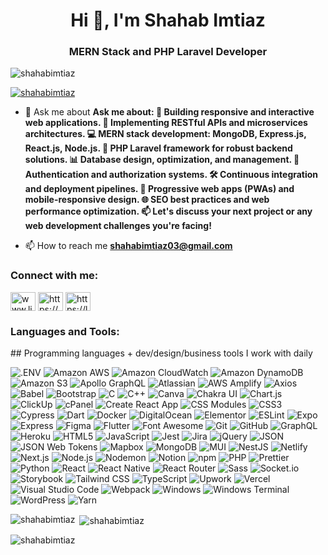 <h1 align="center">Hi 👋, I'm Shahab Imtiaz</h1>
<h3 align="center">MERN Stack and PHP Laravel Developer</h3>

<p align="left"> <img src="https://komarev.com/ghpvc/?username=shahabimtiaz&label=Profile%20views&color=0e75b6&style=flat" alt="shahabimtiaz" /> </p>

<p align="left"> <a href="https://github.com/ryo-ma/github-profile-trophy"><img src="https://github-profile-trophy.vercel.app/?username=shahabimtiaz" alt="shahabimtiaz" /></a> </p>

- 💬 Ask me about **Ask me about: 🌟 Building responsive and interactive web applications. 🚀 Implementing RESTful APIs and microservices architectures. 💻 MERN stack development: MongoDB, Express.js, React.js, Node.js. 🔧 PHP Laravel framework for robust backend solutions. 📊 Database design, optimization, and management. 🔐 Authentication and authorization systems. 🛠️ Continuous integration and deployment pipelines. 📱 Progressive web apps (PWAs) and mobile-responsive design. 🌐 SEO best practices and web performance optimization. 📫 Let's discuss your next project or any web development challenges you're facing!**

- 📫 How to reach me **shahabimtiaz03@gmail.com**

<h3 align="left">Connect with me:</h3>
<p align="left">
<a href="https://linkedin.com/in/www.linkedin.com/in/shahab-imtiaz" target="blank"><img align="center" src="https://raw.githubusercontent.com/rahuldkjain/github-profile-readme-generator/master/src/images/icons/Social/linked-in-alt.svg" alt="www.linkedin.com/in/shahab-imtiaz" height="30" width="40" /></a>
<a href="https://fb.com/https://www.facebook.com/shahab.rajpoot.3" target="blank"><img align="center" src="https://raw.githubusercontent.com/rahuldkjain/github-profile-readme-generator/master/src/images/icons/Social/facebook.svg" alt="https://www.facebook.com/shahab.rajpoot.3" height="30" width="40" /></a>
<a href="https://www.leetcode.com/https://leetcode.com/shahabimtiaz03" target="blank"><img align="center" src="https://raw.githubusercontent.com/rahuldkjain/github-profile-readme-generator/master/src/images/icons/Social/leet-code.svg" alt="https://leetcode.com/shahabimtiaz03" height="30" width="40" /></a>
</p>

<h3 align="left">Languages and Tools:</h3>
## Programming languages + dev/design/business tools I work with daily

![.ENV](https://img.shields.io/static/v1?style=for-the-badge&message=.ENV&logoColor=FFFFFF&logo=.ENV&color=ECD53F&label=)
![Amazon AWS](https://img.shields.io/static/v1?style=for-the-badge&message=Amazon+AWS&logoColor=FFFFFF&logo=Amazon+AWS&color=232F3E&label=)
![Amazon CloudWatch](https://img.shields.io/static/v1?style=for-the-badge&message=Amazon+CloudWatch&logoColor=FFFFFF&logo=Amazon+CloudWatch&color=FF4F8B&label=)
![Amazon DynamoDB](https://img.shields.io/static/v1?style=for-the-badge&message=Amazon+DynamoDB&logoColor=FFFFFF&logo=Amazon+DynamoDB&color=4053D6&label=)
![Amazon S3](https://img.shields.io/static/v1?style=for-the-badge&message=Amazon+S3&logoColor=FFFFFF&logo=Amazon+S3&color=569A31&label=)
![Apollo GraphQL](https://img.shields.io/static/v1?style=for-the-badge&message=Apollo+GraphQL&logoColor=FFFFFF&logo=Apollo+GraphQL&color=311C87&label=)
![Atlassian](https://img.shields.io/static/v1?style=for-the-badge&message=Atlassian&logoColor=FFFFFF&logo=Atlassian&color=0052CC&label=)
![AWS Amplify](https://img.shields.io/static/v1?style=for-the-badge&message=AWS+Amplify&logoColor=FFFFFF&logo=AWS+Amplify&color=FF9900&label=)
![Axios](https://img.shields.io/static/v1?style=for-the-badge&message=Axios&logoColor=FFFFFF&logo=Axios&color=5A29E4&label=)
![Babel](https://img.shields.io/static/v1?style=for-the-badge&message=Babel&logoColor=FFFFFF&logo=Babel&color=F9DC3E&label=)
![Bootstrap](https://img.shields.io/static/v1?style=for-the-badge&message=Bootstrap&logoColor=FFFFFF&logo=Bootstrap&color=7952B3&label=)
![C](https://img.shields.io/static/v1?style=for-the-badge&message=C+Programming+Language&logoColor=FFFFFF&logo=C&color=A8B9CC&label=)
![C++](https://img.shields.io/badge/C%2B%2B-00599C?style=for-the-badge&message=C++&logo=c%2B%2B&logoColor=white&label=)
![Canva](https://img.shields.io/static/v1?style=for-the-badge&message=Canva&logoColor=FFFFFF&logo=Canva&color=00C4CC&label=)
![Chakra UI](https://img.shields.io/static/v1?style=for-the-badge&message=Chakra+UI&logoColor=FFFFFF&logo=Chakra+UI&color=319795&label=)
![Chart.js](https://img.shields.io/static/v1?style=for-the-badge&message=Chart.js&logoColor=FFFFFF&logo=Chart.js&color=FF6384&label=)
![ClickUp](https://img.shields.io/static/v1?style=for-the-badge&message=ClickUp&logoColor=FFFFFF&logo=ClickUp&color=7B68EE&label=)
![cPanel](https://img.shields.io/static/v1?style=for-the-badge&message=cPanel&logoColor=FFFFFF&logo=cPanel&color=FF6C2C&label=)
![Create React App](https://img.shields.io/static/v1?style=for-the-badge&message=Create+React+App&logoColor=FFFFFF&logo=Create+React+App&color=09D3AC&label=)
![CSS Modules](https://img.shields.io/static/v1?style=for-the-badge&message=CSS+Modules&logoColor=000000&logo=CSS+Modules&color=1572B6&label=)
![CSS3](https://img.shields.io/static/v1?style=for-the-badge&message=CSS3&logoColor=FFFFFF&logo=CSS3&color=1572B6&label=)
![Cypress](https://img.shields.io/static/v1?style=for-the-badge&message=Cypress&logoColor=FFFFFF&logo=Cypress&color=17202C&label=)
![Dart](https://img.shields.io/static/v1?style=for-the-badge&message=Dart&logoColor=FFFFFF&logo=Dart&color=0175C2&label=)
![Docker](https://img.shields.io/static/v1?style=for-the-badge&message=Docker&logoColor=FFFFFF&logo=Docker&color=2496ED&label=)
![DigitalOcean](https://img.shields.io/static/v1?style=for-the-badge&message=DigitalOcean&logoColor=FFFFFF&logo=DigitalOcean&color=0080FF&label=)
![Elementor](https://img.shields.io/static/v1?style=for-the-badge&message=Elementor&logoColor=FFFFFF&logo=Elementor&color=92003B&label=)
![ESLint](https://img.shields.io/static/v1?style=for-the-badge&message=ESLint&logoColor=FFFFFF&logo=ESLint&color=4B32C3&label=)
![Expo](https://img.shields.io/static/v1?style=for-the-badge&message=Expo&logoColor=000020&logo=Expo&color=2496ED&label=)
![Express](https://img.shields.io/static/v1?style=for-the-badge&message=Express&logoColor=000000&logo=Express&color=CA4245&label=)
![Figma](https://img.shields.io/static/v1?style=for-the-badge&message=Figma&logoColor=FFFFFF&logo=Figma&color=F24E1E&label=)
![Flutter](https://img.shields.io/static/v1?style=for-the-badge&message=Flutter&logoColor=FFFFFF&logo=Flutter&color=02569B&label=)
![Font Awesome](https://img.shields.io/static/v1?style=for-the-badge&message=Font+Awesome&logoColor=FFFFFF&logo=Font+Awesome&color=528DD7&label=)
![Git](https://img.shields.io/static/v1?style=for-the-badge&message=Git&logoColor=FFFFFF&logo=Git&color=F05032&label=)
![GitHub](https://img.shields.io/static/v1?style=for-the-badge&message=GitHub&logoColor=FFFFFF&logo=GitHub&color=181717&label=)
![GraphQL](https://img.shields.io/static/v1?style=for-the-badge&message=GraphQL&logoColor=FFFFFF&logo=GraphQL&color=E10098&label=)
![Heroku](https://img.shields.io/static/v1?style=for-the-badge&message=Heroku&logoColor=FFFFFF&logo=Heroku&color=430098&label=)
![HTML5](https://img.shields.io/static/v1?style=for-the-badge&message=HTML5&logoColor=FFFFFF&logo=HTML5&color=E34F26&label=)
![JavaScript](https://img.shields.io/static/v1?style=for-the-badge&message=JavaScript&logoColor=FFFFFF&logo=JavaScript&color=F7DF1E&label=)
![Jest](https://img.shields.io/static/v1?style=for-the-badge&message=Jest&logoColor=FFFFFF&logo=Jest&color=C21325&label=)
![Jira](https://img.shields.io/static/v1?style=for-the-badge&message=Jira&logoColor=FFFFFF&logo=Jira&color=0052CC&label=)
![jQuery](https://img.shields.io/static/v1?style=for-the-badge&message=jQuery&logoColor=FFFFFF&logo=jQuery&color=0769AD&label=)
![JSON](https://img.shields.io/static/v1?style=for-the-badge&message=JSON&logoColor=FFFFFF&logo=JSON&color=000000&label=)
![JSON Web Tokens](https://img.shields.io/static/v1?style=for-the-badge&message=JSON+Web+Tokens&logoColor=FFFFFF&logo=JSON+Web+Tokens&color=000000&label=)
![Mapbox](https://img.shields.io/static/v1?style=for-the-badge&message=Mapbox&logoColor=FFFFFF&logo=Mapbox&color=000000&label=)
![MongoDB](https://img.shields.io/static/v1?style=for-the-badge&message=MongoDB&logoColor=FFFFFF&logo=MongoDB&color=47A248&label=)
![MUI](https://img.shields.io/static/v1?style=for-the-badge&message=MUI&logoColor=FFFFFF&logo=MUI&color=007FFF&label=)
![NestJS](https://img.shields.io/static/v1?style=for-the-badge&message=NestJS&logoColor=FFFFFF&logo=NestJS&color=E0234E&label=)
![Netlify](https://img.shields.io/static/v1?style=for-the-badge&message=Netlify&logoColor=FFFFFF&logo=Netlify&color=00C7B7&label=)
![Next.js](https://img.shields.io/static/v1?style=for-the-badge&message=Next.js&logoColor=FFFFFF&logo=Next.js&color=000000&label=)
![Node.js](https://img.shields.io/static/v1?style=for-the-badge&message=Node.js&logoColor=FFFFFF&logo=Node.js&color=339933&label=)
![Nodemon](https://img.shields.io/static/v1?style=for-the-badge&message=Nodemon&logoColor=FFFFFF&logo=Nodemon&color=76D04B&label=)
![Notion](https://img.shields.io/static/v1?style=for-the-badge&message=Notion&logoColor=FFFFFF&logo=Notion&color=000000&label=)
![npm](https://img.shields.io/static/v1?style=for-the-badge&message=npm&logoColor=FFFFFF&logo=npm&color=CB3837&label=)
![PHP](https://img.shields.io/static/v1?style=for-the-badge&message=PHP&logoColor=FFFFFF&logo=PHP&color=777BB4&label=)
![Prettier](https://img.shields.io/static/v1?style=for-the-badge&message=Prettier&logoColor=FFFFFF&logo=Prettier&color=F7B93E&label=)
![Python](https://img.shields.io/static/v1?style=for-the-badge&message=Python&logoColor=FFFFFF&logo=Python&color=3776AB&label=)
![React](https://img.shields.io/static/v1?style=for-the-badge&message=React&logoColor=FFFFFF&logo=React&color=61DAFB&label=)
![React Native](https://img.shields.io/static/v1?style=for-the-badge&message=React+Native&logoColor=FFFFFF&logo=React&color=61DAFB&label=)
![React Router](https://img.shields.io/static/v1?style=for-the-badge&message=React+Router&logoColor=FFFFFF&logo=React+Router&color=CA4245&label=)
![Sass](https://img.shields.io/static/v1?style=for-the-badge&message=Sass&logoColor=FFFFFF&logo=Sass&color=CC6699&label=)
![Socket.io](https://img.shields.io/static/v1?style=for-the-badge&message=Socket.io&logoColor=FFFFFF&logo=Socket.io&color=010101&label=)
![Storybook](https://img.shields.io/static/v1?style=for-the-badge&message=Storybook&logoColor=FFFFFF&logo=Storybook&color=FF4785&label=)
![Tailwind CSS](https://img.shields.io/static/v1?style=for-the-badge&message=Tailwind+CSS&logoColor=FFFFFF&logo=Tailwind+CSS&color=06B6D4&label=)
![TypeScript](https://img.shields.io/static/v1?style=for-the-badge&message=TypeScript&logoColor=FFFFFF&logo=TypeScript&color=3178C6&label=)
![Upwork](https://img.shields.io/static/v1?style=for-the-badge&message=Upwork&logoColor=FFFFFF&logo=Upwork&color=6FDA44&label=)
![Vercel](https://img.shields.io/static/v1?style=for-the-badge&message=Vercel&logoColor=FFFFFF&logo=Vercel&color=000000&label=)
![Visual Studio Code](https://img.shields.io/static/v1?style=for-the-badge&message=Visual+Studio+Code&logoColor=FFFFFF&logo=Visual+Studio+Code&color=007ACC&label=)
![Webpack](https://img.shields.io/static/v1?style=for-the-badge&message=Webpack&logoColor=FFFFFF&logo=Webpack&color=8DD6F9&label=)
![Windows](https://img.shields.io/static/v1?style=for-the-badge&message=Windows&logoColor=FFFFFF&logo=Windows&color=0078D6&label=)
![Windows Terminal](https://img.shields.io/static/v1?style=for-the-badge&message=Windows+Terminal&logoColor=FFFFFF&logo=Windows+Terminal&color=4D4D4D&label=)
![WordPress](https://img.shields.io/static/v1?style=for-the-badge&message=WordPress&logoColor=FFFFFF&logo=WordPress&color=21759B&label=)
![Yarn](https://img.shields.io/static/v1?style=for-the-badge&message=Yarn&logoColor=FFFFFF&logo=Yarn&color=2C8EBB&label=)

<p><img align="left" src="https://github-readme-stats.vercel.app/api/top-langs?username=shahabimtiaz&show_icons=true&locale=en&layout=compact" alt="shahabimtiaz" /></p>

<p>&nbsp;<img align="center" src="https://github-readme-stats.vercel.app/api?username=shahabimtiaz&show_icons=true&locale=en" alt="shahabimtiaz" /></p>

<p><img align="center" src="https://github-readme-streak-stats.herokuapp.com/?user=shahabimtiaz&" alt="shahabimtiaz" /></p>
